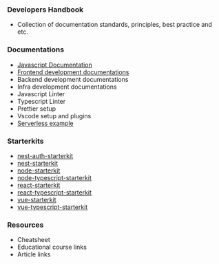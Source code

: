 ### Developers Handbook
 - Collection of documentation standards, principles, best practice and etc.


### Documentations
 - [Javascript Documentation](https://github.com/airbnb/javascript)
 - [Frontend development documentations](https://github.com/juztinlazaro/developers-paperback/blob/master/Frontend%20Standards%20and%20Practices/Home.md)
 - Backend development documentations
 - Infra development documentations
 - Javascript Linter
 - Typescript Linter
 - Prettier setup
 - Vscode setup and plugins
 - [Serverless example](https://github.com/serverless/examples)

### Starterkits
  - [nest-auth-starterkit](https://github.com/juztinlazaro/nest-auth-api-starterkit)
  - [nest-starterkit]()
  - [node-starterkit]()
  - [node-typescript-starterkit]()
  - [react-starterkit](https://github.com/juztinlazaro/react-starter-kit)
  - [react-typescript-starterkit](https://github.com/juztinlazaro/react-starter-kit-ts)
  - [vue-starterkit](https://github.com/juztinlazaro/vue-starter-kit)
  - [vue-typescript-starterkit]()


### Resources
 - Cheatsheet
 - Educational course links
 - Article links